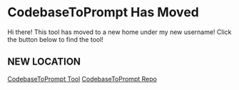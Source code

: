 # CodebaseToPrompt Has Moved

Hi there! This tool has moved to a new home under my new username!
Click the button below to find the tool!

## NEW LOCATION
[CodebaseToPrompt Tool](https://hello-nerdo.github.io/CodebaseToPrompt/)
[CodebaseToPrompt Repo](https://github.com/hello-nerdo/CodebaseToPrompt)
